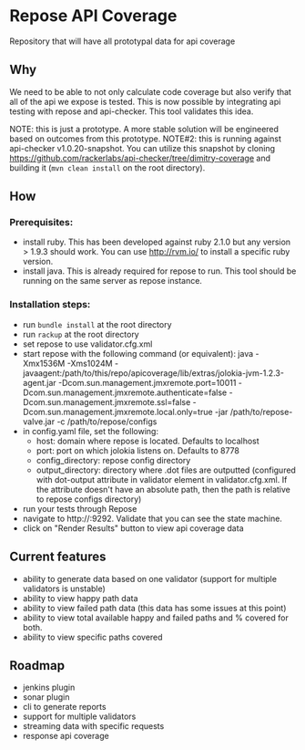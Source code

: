 Repose API Coverage
==================

Repository that will have all prototypal data for api coverage

Why
------------------
We need to be able to not only calculate code coverage but also verify that all of the api we expose is tested.  This is now possible by integrating api testing with repose and api-checker.  This tool validates this idea.

  NOTE: this is just a prototype.  A more stable solution will be engineered based on outcomes from this prototype.
  NOTE#2: this is running against api-checker v1.0.20-snapshot.  You can utilize this snapshot by cloning https://github.com/rackerlabs/api-checker/tree/dimitry-coverage and building it (`mvn clean install` on the root directory).

How
------------------

### Prerequisites:
  * install ruby.  This has been developed against ruby 2.1.0 but any version > 1.9.3 should work.  You can use http://rvm.io/ to install a specific ruby version.
  * install java.  This is already required for repose to run.  This tool should be running on the same server as repose instance.

### Installation steps:
  - run `bundle install` at the root directory
  - run `rackup` at the root directory
  - set repose to use validator.cfg.xml
  - start repose with the following command (or equivalent): java -Xmx1536M -Xms1024M -javaagent:/path/to/this/repo/apicoverage/lib/extras/jolokia-jvm-1.2.3-agent.jar -Dcom.sun.management.jmxremote.port=10011 -Dcom.sun.management.jmxremote.authenticate=false -Dcom.sun.management.jmxremote.ssl=false -Dcom.sun.management.jmxremote.local.only=true  -jar /path/to/repose-valve.jar -c /path/to/repose/configs
  - in config.yaml file, set the following:
    - host: domain where repose is located.  Defaults to localhost
    - port: port on which jolokia listens on.  Defaults to 8778
    - config_directory: repose config directory
    - output_directory: directory where .dot files are outputted (configured with dot-output attribute in validator element in validator.cfg.xml.  If the attribute doesn't have an absolute path, then the path is relative to repose configs directory)
  - run your tests through Repose
  - navigate to http://<server>:9292.  Validate that you can see the state machine.
  - click on "Render Results" button to view api coverage data
  
Current features
-----------------
  - ability to generate data based on one validator (support for multiple validators is unstable)
  - ability to view happy path data
  - ability to view failed path data (this data has some issues at this point)
  - ability to view total available happy and failed paths and % covered for both.
  - ability to view specific paths covered
  
Roadmap
------------------
  - jenkins plugin
  - sonar plugin
  - cli to generate reports
  - support for multiple validators
  - streaming data with specific requests
  - response api coverage
